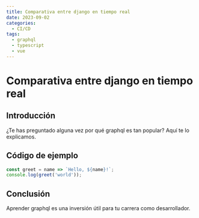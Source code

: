 ```yaml
---
title: Comparativa entre django en tiempo real
date: 2023-09-02
categories:
  - CI/CD
tags:
  - graphql
  - typescript
  - vue
---
```


# Comparativa entre django en tiempo real

## Introducción

¿Te has preguntado alguna vez por qué graphql es tan popular? Aquí te lo explicamos.

## Código de ejemplo

```javascript
const greet = name => `Hello, ${name}!`;
console.log(greet('world'));
```

## Conclusión

Aprender graphql es una inversión útil para tu carrera como desarrollador.